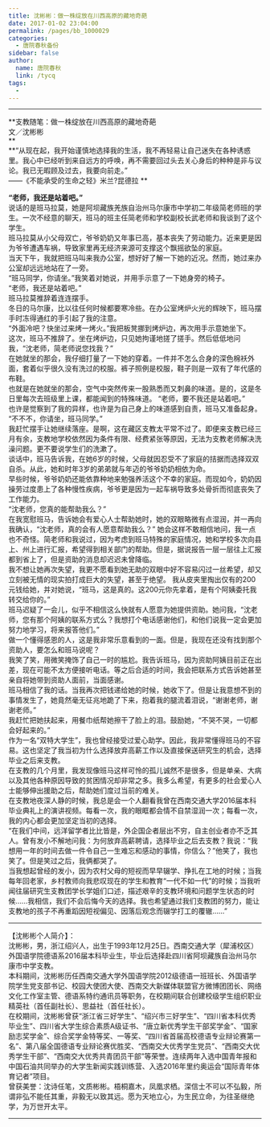 ```yaml
---
title: 沈彬彬：做一株绽放在川西高原的藏地奇葩
date: 2017-01-02 23:04:00
permalink: /pages/bb_1000029
categories: 
  - 唐院春秋备份
sidebar: false
author: 
  name: 唐院春秋
  link: /tycq
tags: 
  - 
---
```


* * *

**支教随笔：做一株绽放在川西高原的藏地奇葩  
文／沈彬彬  
**  
**“从现在起，我开始谨慎地选择我的生活，我不再轻易让自己迷失在各种诱惑里。我心中已经听到来自远方的呼唤，再不需要回过头去关心身后的种种是非与议论。我已无暇顾及过去，我要向前走。”  
——《不能承受的生命之轻》米兰?昆德拉 **  
  
**“老师，我还是站着吧。”**  
说话的是班马拉莫，她是阿坝藏族羌族自治州马尔康市中学初二年级简老师班的学生。一次不经意的聊天，班马的班主任简老师和学校副校长武老师和我谈到了这个学生。  
班马拉莫从小父母双亡，爷爷奶奶又年事已高，基本丧失了劳动能力。近来更是因为爷爷遭遇车祸，导致家里再无经济来源可支撑这个飘摇欲坠的家庭。  
当天下午，我就把班马叫来我办公室，想好好了解一下她的近况。然而，她过来办公室却远远地站在了一旁。  
“班马同学，你请坐。”我笑着对她说，并用手示意了一下她身旁的椅子。  
“老师，我还是站着吧。”  
班马拉莫推辞着连连摆手。  
冬日的马尔康，比以往任何时候都要寒冷些。在办公室烤炉火光的辉映下，班马摆手时冻得通红的手引起了我的注意。  
“外面冷吧？快坐过来烤一烤火。”我把板凳挪到烤炉边，再次用手示意她坐下。  
这次，班马不推辞了。坐在烤炉边，只见她拘谨地搓了搓手。然后低低地问我，“沈老师，简老师说您找我？”  
在她就坐的那会，我仔细打量了一下她的穿着。一件并不怎么合身的深色棉袄外面，套着似乎很久没有洗过的校服。裤子照例是校服，鞋子则是一双有了年代感的布鞋。  
也就是在她就坐的那会，空气中突然传来一股熟悉而又刺鼻的味道。是的，这是冬日里每次去班级里上课，都能闻到的特殊味道。 “老师，要不我还是站着吧。”  
也许是觉察到了我的异样，也许是为自己身上的味道感到自责，班马又准备起身。  
“不不不，你请坐，班马同学。”  
我赶忙摆手让她继续落座。是啊，这在藏区支教太平常不过了。即便来支教已经三月有余，支教地学校依然因为条件有限、经费紧张等原因，无法为支教老师解决洗澡问题。更不要说学生们的洗漱了。  
谈话中，班马告诉我，在她6岁的时候，父母就因忍受不了家庭的拮据而选择双双自杀。从此，她和时年3岁的弟弟就与年迈的爷爷奶奶相依为命。  
早些时候，爷爷奶奶还能依靠种地来勉强养活这个不幸的家庭。而现如今，奶奶因操劳过度患上了各种慢性疾病，爷爷更是因为一起车祸导致多处骨折而彻底丧失了工作能力。  
“沈老师，您真的能帮助我么？”  
在我宽慰班马，告诉她会有爱心人士帮助她时，她的双眼略微有点湿润，并一再向我确认，“沈老师，真的会有人愿意帮助我么？”
她会这样不敢相信地问，我一点也不奇怪。简老师和我说过，因为考虑到班马特殊的家庭情况，她和学校多次向县上、州上进行汇报，希望得到相关部门的帮助。但是，据说报告一层一层往上汇报都到省上了，但是资助的消息却迟迟未曾降临。  
我不想让她再次失望，我更不愿看到她无助的双眼中好不容易闪过一丝希望，却又立刻被无情的现实拍打成巨大的失望，甚至于绝望。
我从皮夹里掏出仅有的200元钱给她，并对她说，“班马，这是真的。这200元你先拿着，是有个阿姨委托我转交给你的。”  
班马迟疑了一会儿，似乎不相信这么快就有人愿意为她提供资助。她问我，“沈老师，您有那个阿姨的联系方式么？我想打个电话感谢他们，和他们说我一定会更加努力地学习，将来报答他们。”  
做一个懂得感恩的人，这是我非常乐意看到的一面。但是，我现在还没有找到那个资助人，要怎么和班马说呢？  
我笑了笑，用微笑掩饰了自己一时的尴尬。我告诉班马，因为资助阿姨目前正在出差，现在可能不太方便接听电话。等之后合适的时间，我会把联系方式告诉她甚至亲自将她带到资助人面前，当面感谢。  
班马相信了我的话。当我再次把钱递给她的时候，她收下了。但是让我意想不到的事情发生了，她竟然毫无征兆地跪了下来，抱着我的腿流着泪说，“谢谢老师，谢谢老师。”  
我赶忙把她扶起来，用餐巾纸帮她擦干了脸上的泪。鼓励她，“不哭不哭，一切都会好起来的。”  
作为一名“双特大学生”，我也曾经接受过爱心助学。因此，我非常懂得班马的不容易。这也坚定了我当初为什么选择放弃高薪工作以及直接保送研究生的机会，选择毕业之后来支教。  
在支教的几个月里，我发现像班马这样可怜的孤儿诚然不是很多，但是单亲、大病以及其他各种原因导致的贫困情况却非常之多。我多么希望，有更多的社会爱心人士能够伸出援助之后，帮助她们度过当前的难关。  
在支教地夜深人静的时候，我总是会一个人翻看我曾在西南交通大学2016届本科毕业典礼上的演讲视频。每看一次，我的眼眶都会情不自禁湿润一次；每看一次，我的内心都会更加坚定当初的选择。  
“在我们中间，远洋留学者比比皆是，外企国企者层出不穷，自主创业者亦不乏其人。曾有发小不解地问我：为何放弃高薪聘请，选择毕业之后去支教？我说：“我想用一年的时间去做一件令自己一生难忘和感动的事情，你信么？”他笑了，我也笑了。但是笑过之后，我俩都哭了。  
当我想起曾经的发小，因为农村父母的短视而早早辍学、挣扎在工地的时候；当我每年回老家，乡村教师向我悲叹现在的学生和教育“一代不如一代”的时候；当我听闻往届研究生支教团学长学姐们口述，描述艰辛的支教环境和问题学生状态的时候……我相信，我们不会后悔今天的选择。我也希望通过我们支教团的努力，能让支教地的孩子不再重蹈因短视偏见、因落后观念而辍学打工的覆辙……”  

* * *

  
【沈彬彬个人简介】：  
沈彬彬，男，浙江绍兴人，出生于1993年12月25日。西南交通大学（犀浦校区）外国语学院德语系2016届本科毕业生，毕业后选择赴四川省阿坝藏族自治州马尔康市中学支教。  
本科期间，沈彬彬历任西南交通大学外国语学院2012级德语一班班长、外国语学院学生党支部书记、校园大使团大使、西南交大新媒体联盟官方微博团团长、网络文化工作室主管、德语系特约通讯员等职务，在校期间联合创建校级学生组织职业精英社（首任副社长）、思益社（首任社长）。  
在校期间，沈彬彬曾获“浙江省三好学生”、“绍兴市三好学生”、“四川省本科优秀毕业生”、四川省大学生综合素质A级证书、“唐立新优秀学生干部奖学金”、“国家励志奖学金”、综合奖学金特等奖、一等奖、“四川省首届高校德语专业辩论赛第一名”、第八届全国德语专业辩论赛优胜奖、“西南交大优秀学生党员”、“西南交大优秀学生干部”、“西南交大优秀共青团员干部”等荣誉。连续两年入选中国青年报和中国石油共同举办的大学生新闻实践训练营、入选2016年里约奥运会“国际青年体育记者”项目。  
曾获美誉：沈诗任笔，文质彬彬。梧桐嘉木，凤凰求栖。深信士不可以不弘毅，所谓非弘不能任其重，非毅无以致其远。愿为天地立心，为生民立命，为往圣继绝学，为万世开太平。  
  
---